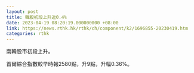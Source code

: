 ```yaml
---
layout: post
title: 韓股初段上升近0.4%
date: 2023-04-19 08:20:19.000000000 +08:00
link: https://news.rthk.hk/rthk/ch/component/k2/1696855-20230419.htm
categories: rthk
---
```


南韓股市初段上升。

首爾綜合指數較早時報2580點，升9點，升幅0.36%。
